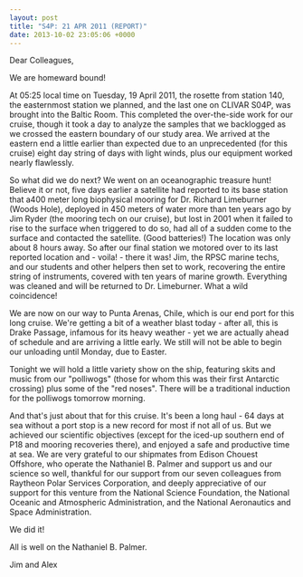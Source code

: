 ```yaml
---
layout: post
title: "S4P: 21 APR 2011 (REPORT)"
date: 2013-10-02 23:05:06 +0000
---
```

Dear Colleagues,

We are homeward bound!

At 05:25 local time on Tuesday, 19 April 2011, the rosette from station 140,
the easternmost station we planned, and the last one on CLIVAR S04P, was
brought into the Baltic Room. This completed the over-the-side work for our
cruise, though it took a day to analyze the samples that we backlogged as we
crossed the eastern boundary of our study area. We arrived at the eastern end
a little earlier than expected due to an unprecedented (for this cruise) eight
day string of days with light winds, plus our equipment worked nearly
flawlessly.

So what did we do next? We went on an oceanographic treasure hunt! Believe it
or not, five days earlier a satellite had reported to its base station that
a400 meter long biophysical mooring for Dr. Richard Limeburner (Woods Hole),
deployed in 450 meters of water more than ten years ago by Jim Ryder (the
mooring tech on our cruise), but lost in 2001 when it failed to rise to the
surface when triggered to do so, had all of a sudden come to the surface and
contacted the satellite. (Good batteries!) The location was only about 8 hours
away. So after our final station we motored over to its last reported location
and - voila! - there it was! Jim, the RPSC marine techs, and our students and
other helpers then set to work, recovering the entire string of instruments,
covered with ten years of marine growth. Everything was cleaned and will be
returned to Dr. Limeburner. What a wild coincidence!

We are now on our way to Punta Arenas, Chile, which is our end port for this
long cruise. We're getting a bit of a weather blast today - after all, this is
Drake Passage, infamous for its heavy weather - yet we are actually ahead of
schedule and are arriving a little early. We still will not be able to begin
our unloading until Monday, due to Easter.

Tonight we will hold a little variety show on the ship, featuring skits and
music from our "polliwogs" (those for whom this was their first Antarctic
crossing) plus some of the "red noses". There will be a traditional induction
for the polliwogs tomorrow morning.

And that's just about that for this cruise. It's been a long haul - 64 days at
sea without a port stop is a new record for most if not all of us. But we
achieved our scientific objectives (except for the iced-up southern end of P18
and mooring recoveries there), and enjoyed a safe and productive time at sea.
We are very grateful to our shipmates from Edison Chouest Offshore, who
operate the Nathaniel B. Palmer and support us and our science so well,
thankful for our support from our seven colleagues from Raytheon Polar
Services Corporation, and deeply appreciative of our support for this venture
from the National Science Foundation, the National Oceanic and Atmospheric
Administration, and the National Aeronautics and Space Administration.

We did it!

All is well on the Nathaniel B. Palmer.

Jim and Alex


